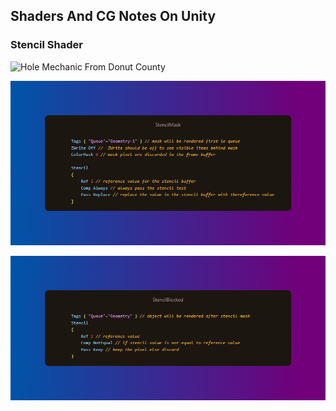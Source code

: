 ## Shaders And CG Notes On Unity

### Stencil Shader

![Hole Mechanic From Donut County](stencil_hole_donut_county.gif)

[![Go To StencilMask Shader](media/stencil/stencilMask.png)]([http://google.com.au/](https://github.com/etopuz/ShaderNotes/blob/main/Assets/Experiments/Experiment2_Stencil/Code/Shaders/StancilMask.shader))

[![Go To StencilBlocked Shader](media/stencil/stencilBlocked.png)]([http://google.com.au/](https://github.com/etopuz/ShaderNotes/blob/main/Assets/Experiments/Experiment2_Stencil/Code/Shaders/StancilBlocked.shader))
